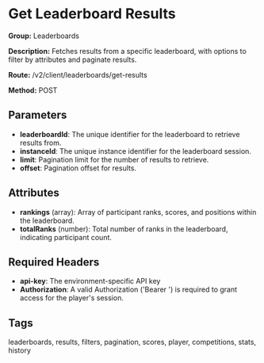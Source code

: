 # Get Leaderboard Results

**Group:** Leaderboards

**Description:** Fetches results from a specific leaderboard, with options to filter by attributes and paginate results.

**Route:** /v2/client/leaderboards/get-results

**Method:** POST

## Parameters

- **leaderboardId**: The unique identifier for the leaderboard to retrieve results from.
- **instanceId**: The unique instance identifier for the leaderboard session.
- **limit**: Pagination limit for the number of results to retrieve.
- **offset**: Pagination offset for results.

## Attributes

- **rankings** (array): Array of participant ranks, scores, and positions within the leaderboard.
- **totalRanks** (number): Total number of ranks in the leaderboard, indicating participant count.

## Required Headers

- **api-key**: The environment-specific API key
- **Authorization**: A valid Authorization ('Bearer <token>') is required to grant access for the player's session.

## Tags

leaderboards, results, filters, pagination, scores, player, competitions, stats, history
